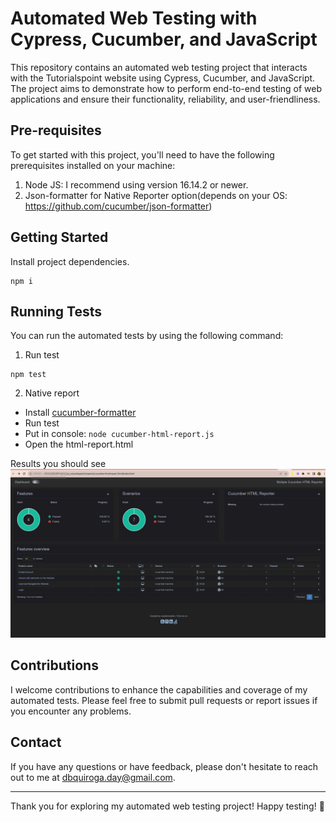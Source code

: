 # Automated Web Testing with Cypress, Cucumber, and JavaScript

This repository contains an automated web testing project that interacts with the Tutorialspoint website using Cypress, Cucumber, and JavaScript. The project aims to demonstrate how to perform end-to-end testing of web applications and ensure their functionality, reliability, and user-friendliness.

## Pre-requisites

To get started with this project, you'll need to have the following prerequisites installed on your machine:

1. Node JS: I recommend using version 16.14.2 or newer.
2. Json-formatter for Native Reporter option(depends on your OS: https://github.com/cucumber/json-formatter)

## Getting Started

Install project dependencies.

```
npm i
```

## Running Tests

You can run the automated tests by using the following command:

1. Run test

```
npm test
```

2. Native report

- Install [cucumber-formatter](https://github.com/cucumber/json-formatter)
- Run test
- Put in console: `node cucumber-html-report.js`
- Open the html-report.html

Results you should see
![Alt text](image.png)

## Contributions

I welcome contributions to enhance the capabilities and coverage of my automated tests. Please feel free to submit pull requests or report issues if you encounter any problems.

## Contact

If you have any questions or have feedback, please don't hesitate to reach out to me at dbquiroga.day@gmail.com.

---

Thank you for exploring my automated web testing project! Happy testing! 🚀
